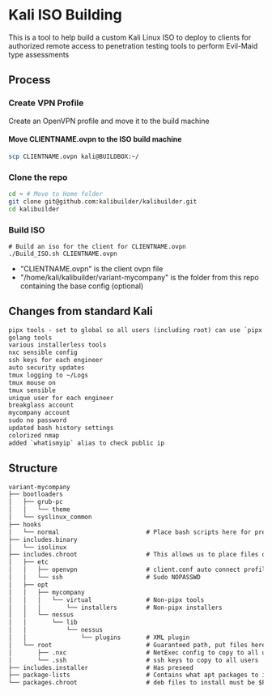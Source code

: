 # Kali ISO Building

This is a tool to help build a custom Kali Linux ISO to deploy to clients for authorized remote access to penetration testing tools to perform Evil-Maid type assessments

## Process

### Create VPN Profile

Create an OpenVPN profile and move it to the build machine

#### Move CLIENTNAME.ovpn to the ISO build machine

```bash
scp CLIENTNAME.ovpn kali@BUILDBOX:~/
```

### Clone the repo

```bash
cd ~ # Move to Home folder
git clone git@github.com:kalibuilder/kalibuilder.git
cd kalibuilder
```

### Build ISO

```shell
# Build an iso for the client for CLIENTNAME.ovpn
./Build_ISO.sh CLIENTNAME.ovpn
```

* "CLIENTNAME.ovpn" is the client ovpn file
* "/home/kali/kalibuilder/variant-mycompany" is the folder from this repo containing the base config (optional)

## Changes from standard Kali

```txt
pipx tools - set to global so all users (including root) can use `pipx list --global
golang tools
various installerless tools
nxc sensible config
ssh keys for each engineer
auto security updates
tmux logging to ~/Logs
tmux mouse on
tmux sensible
unique user for each engineer
breakglass account
mycompany account
sudo no password
updated bash history settings
colorized nmap
added `whatismyip` alias to check public ip
```

## Structure

```txt
variant-mycompany
├── bootloaders
│   ├── grub-pc
│   │   └── theme
│   └── syslinux_common
├── hooks
│   └── normal                        # Place bash scripts here for pre-install configs
├── includes.binary
│   └── isolinux
├── includes.chroot                   # This allows us to place files on the raw filesystem
│   ├── etc
│   │   ├── openvpn                   # client.conf auto connect profile
│   │   └── ssh                       # Sudo NOPASSWD
│   ├── opt
│   │   ├── mycompany
│   │   │   └── virtual               # Non-pipx tools
│   │   │       └── installers        # Non-pipx installers
│   │   └── nessus
│   │       └── lib
│   │           └── nessus
│   │               └── plugins       # XML plugin
│   └── root                          # Guaranteed path, put files here and use hooks to copy to other users if needed
│       ├── .nxc                      # NetExec config to copy to all users
│       └── .ssh                      # ssh keys to copy to all users
├── includes.installer                # Has preseed
├── package-lists                     # Contains what apt packages to install
└── packages.chroot                   # deb files to install must be $PACKAGENAME_$VERSION_$ARCH.deb format
```
